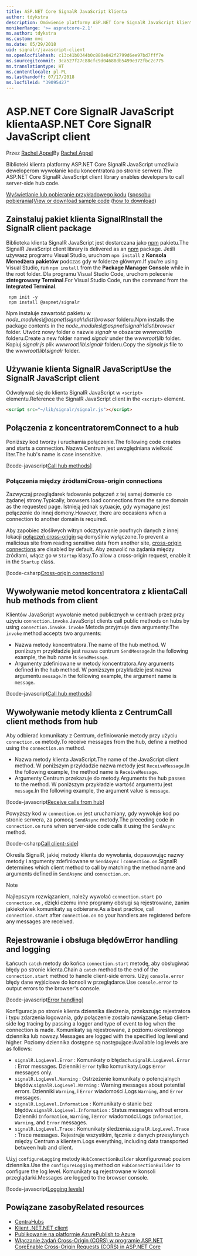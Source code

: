 ```yaml
---
title: ASP.NET Core SignalR JavaScript klienta
author: tdykstra
description: Omówienie platformy ASP.NET Core SignalR JavaScript klienta.
monikerRange: '>= aspnetcore-2.1'
ms.author: tdykstra
ms.custom: mvc
ms.date: 05/29/2018
uid: signalr/javascript-client
ms.openlocfilehash: c13c41b0344b0c880e842f2799d6ee97bd7fff7e
ms.sourcegitcommit: 3ca527f27c88cfc9d04688db5499e372fbc2c775
ms.translationtype: HT
ms.contentlocale: pl-PL
ms.lasthandoff: 07/17/2018
ms.locfileid: "39095427"
---
```

# <a name="aspnet-core-signalr-javascript-client"></a><span data-ttu-id="9b065-103">ASP.NET Core SignalR JavaScript klienta</span><span class="sxs-lookup"><span data-stu-id="9b065-103">ASP.NET Core SignalR JavaScript client</span></span>

<span data-ttu-id="9b065-104">Przez [Rachel Appel](http://twitter.com/rachelappel)</span><span class="sxs-lookup"><span data-stu-id="9b065-104">By [Rachel Appel](http://twitter.com/rachelappel)</span></span>

<span data-ttu-id="9b065-105">Biblioteki klienta platformy ASP.NET Core SignalR JavaScript umożliwia deweloperom wywołanie kodu koncentratora po stronie serwera.</span><span class="sxs-lookup"><span data-stu-id="9b065-105">The ASP.NET Core SignalR JavaScript client library enables developers to call server-side hub code.</span></span>

<span data-ttu-id="9b065-106">[Wyświetlanie lub pobieranie przykładowego kodu](https://github.com/aspnet/Docs/tree/live/aspnetcore/signalr/javascript-client/sample) ([sposobu pobierania](xref:tutorials/index#how-to-download-a-sample))</span><span class="sxs-lookup"><span data-stu-id="9b065-106">[View or download sample code](https://github.com/aspnet/Docs/tree/live/aspnetcore/signalr/javascript-client/sample) ([how to download](xref:tutorials/index#how-to-download-a-sample))</span></span>

## <a name="install-the-signalr-client-package"></a><span data-ttu-id="9b065-107">Zainstaluj pakiet klienta SignalR</span><span class="sxs-lookup"><span data-stu-id="9b065-107">Install the SignalR client package</span></span>

<span data-ttu-id="9b065-108">Biblioteka klienta SignalR JavaScript jest dostarczana jako [npm](https://www.npmjs.com/) pakietu.</span><span class="sxs-lookup"><span data-stu-id="9b065-108">The SignalR JavaScript client library is delivered as an [npm](https://www.npmjs.com/) package.</span></span> <span data-ttu-id="9b065-109">Jeśli używasz programu Visual Studio, uruchom `npm install` z **Konsola Menedżera pakietów** podczas gdy w folderze głównym.</span><span class="sxs-lookup"><span data-stu-id="9b065-109">If you're using Visual Studio, run `npm install` from the **Package Manager Console** while in the root folder.</span></span> <span data-ttu-id="9b065-110">Dla programu Visual Studio Code, uruchom polecenie **zintegrowany Terminal**.</span><span class="sxs-lookup"><span data-stu-id="9b065-110">For Visual Studio Code, run the command from the **Integrated Terminal**.</span></span>

  ```console
   npm init -y
   npm install @aspnet/signalr
  ```

<span data-ttu-id="9b065-111">Npm instaluje zawartość pakietu w *node_modules\\@aspnet\signalr\dist\browser* folderu.</span><span class="sxs-lookup"><span data-stu-id="9b065-111">Npm installs the package contents in the *node_modules\\@aspnet\signalr\dist\browser* folder.</span></span> <span data-ttu-id="9b065-112">Utwórz nowy folder o nazwie *signalr* w obszarze *wwwroot\\lib* folderu.</span><span class="sxs-lookup"><span data-stu-id="9b065-112">Create a new folder named *signalr* under the *wwwroot\\lib* folder.</span></span> <span data-ttu-id="9b065-113">Kopiuj *signalr.js* plik *wwwroot\lib\signalr* folderu.</span><span class="sxs-lookup"><span data-stu-id="9b065-113">Copy the *signalr.js* file to the *wwwroot\lib\signalr* folder.</span></span>

## <a name="use-the-signalr-javascript-client"></a><span data-ttu-id="9b065-114">Używanie klienta SignalR JavaScript</span><span class="sxs-lookup"><span data-stu-id="9b065-114">Use the SignalR JavaScript client</span></span>

<span data-ttu-id="9b065-115">Odwoływać się do klienta SignalR JavaScript w `<script>` elementu.</span><span class="sxs-lookup"><span data-stu-id="9b065-115">Reference the SignalR JavaScript client in the `<script>` element.</span></span>

```html
<script src="~/lib/signalr/signalr.js"></script>
```

## <a name="connect-to-a-hub"></a><span data-ttu-id="9b065-116">Połączenia z koncentratorem</span><span class="sxs-lookup"><span data-stu-id="9b065-116">Connect to a hub</span></span>

<span data-ttu-id="9b065-117">Poniższy kod tworzy i uruchamia połączenie.</span><span class="sxs-lookup"><span data-stu-id="9b065-117">The following code creates and starts a connection.</span></span> <span data-ttu-id="9b065-118">Nazwa Centrum jest uwzględniana wielkość liter.</span><span class="sxs-lookup"><span data-stu-id="9b065-118">The hub's name is case insensitive.</span></span>

[!code-javascript[Call hub methods](javascript-client/sample/wwwroot/js/chat.js?range=9-12,28)]

### <a name="cross-origin-connections"></a><span data-ttu-id="9b065-119">Połączenia między źródłami</span><span class="sxs-lookup"><span data-stu-id="9b065-119">Cross-origin connections</span></span>

<span data-ttu-id="9b065-120">Zazwyczaj przeglądarek ładowanie połączeń z tej samej domenie co żądanej strony.</span><span class="sxs-lookup"><span data-stu-id="9b065-120">Typically, browsers load connections from the same domain as the requested page.</span></span> <span data-ttu-id="9b065-121">Istnieją jednak sytuacje, gdy wymagane jest połączenie do innej domeny.</span><span class="sxs-lookup"><span data-stu-id="9b065-121">However, there are occasions when a connection to another domain is required.</span></span>

<span data-ttu-id="9b065-122">Aby zapobiec złośliwych witryn odczytywanie poufnych danych z innej lokacji [połączeń cross-origin](xref:security/cors) są domyślnie wyłączone.</span><span class="sxs-lookup"><span data-stu-id="9b065-122">To prevent a malicious site from reading sensitive data from another site, [cross-origin connections](xref:security/cors) are disabled by default.</span></span> <span data-ttu-id="9b065-123">Aby zezwolić na żądania między źródłami, włącz go w `Startup` klasy.</span><span class="sxs-lookup"><span data-stu-id="9b065-123">To allow a cross-origin request, enable it in the `Startup` class.</span></span>

[!code-csharp[Cross-origin connections](javascript-client/sample/Startup.cs?highlight=29-35,56)]

## <a name="call-hub-methods-from-client"></a><span data-ttu-id="9b065-124">Wywoływanie metod koncentratora z klienta</span><span class="sxs-lookup"><span data-stu-id="9b065-124">Call hub methods from client</span></span>

<span data-ttu-id="9b065-125">Klientów JavaScript wywołanie metod publicznych w centrach przez przy użyciu `connection.invoke`.</span><span class="sxs-lookup"><span data-stu-id="9b065-125">JavaScript clients call public methods on hubs by using `connection.invoke`.</span></span> <span data-ttu-id="9b065-126">`invoke` Metoda przyjmuje dwa argumenty:</span><span class="sxs-lookup"><span data-stu-id="9b065-126">The `invoke` method accepts two arguments:</span></span>

* <span data-ttu-id="9b065-127">Nazwa metody koncentratora.</span><span class="sxs-lookup"><span data-stu-id="9b065-127">The name of the hub method.</span></span> <span data-ttu-id="9b065-128">W poniższym przykładzie jest nazwa centrum `SendMessage`.</span><span class="sxs-lookup"><span data-stu-id="9b065-128">In the following example, the hub name is `SendMessage`.</span></span>
* <span data-ttu-id="9b065-129">Argumenty zdefiniowane w metody koncentratora.</span><span class="sxs-lookup"><span data-stu-id="9b065-129">Any arguments defined in the hub method.</span></span> <span data-ttu-id="9b065-130">W poniższym przykładzie jest nazwa argumentu `message`.</span><span class="sxs-lookup"><span data-stu-id="9b065-130">In the following example, the argument name is `message`.</span></span>

[!code-javascript[Call hub methods](javascript-client/sample/wwwroot/js/chat.js?range=24)]

## <a name="call-client-methods-from-hub"></a><span data-ttu-id="9b065-131">Wywoływanie metody klienta z Centrum</span><span class="sxs-lookup"><span data-stu-id="9b065-131">Call client methods from hub</span></span>

<span data-ttu-id="9b065-132">Aby odbierać komunikaty z Centrum, definiowanie metody przy użyciu `connection.on` metody.</span><span class="sxs-lookup"><span data-stu-id="9b065-132">To receive messages from the hub, define a method using the `connection.on` method.</span></span>

* <span data-ttu-id="9b065-133">Nazwa metody klienta JavaScript.</span><span class="sxs-lookup"><span data-stu-id="9b065-133">The name of the JavaScript client method.</span></span> <span data-ttu-id="9b065-134">W poniższym przykładzie nazwa metody jest `ReceiveMessage`.</span><span class="sxs-lookup"><span data-stu-id="9b065-134">In the following example, the method name is `ReceiveMessage`.</span></span>
* <span data-ttu-id="9b065-135">Argumenty Centrum przekazuje do metody.</span><span class="sxs-lookup"><span data-stu-id="9b065-135">Arguments the hub passes to the method.</span></span> <span data-ttu-id="9b065-136">W poniższym przykładzie wartość argumentu jest `message`.</span><span class="sxs-lookup"><span data-stu-id="9b065-136">In the following example, the argument value is `message`.</span></span>

[!code-javascript[Receive calls from hub](javascript-client/sample/wwwroot/js/chat.js?range=14-19)]

<span data-ttu-id="9b065-137">Powyższy kod w `connection.on` jest uruchamiany, gdy wywołuje kod po stronie serwera, za pomocą `SendAsync` metody.</span><span class="sxs-lookup"><span data-stu-id="9b065-137">The preceding code in `connection.on` runs when server-side code calls it using the `SendAsync` method.</span></span>

[!code-csharp[Call client-side](javascript-client/sample/hubs/chathub.cs?range=8-11)]

<span data-ttu-id="9b065-138">Określa SignalR, jakiej metody klienta do wywołania, dopasowując nazwy metody i argumenty zdefiniowane w `SendAsync` i `connection.on`.</span><span class="sxs-lookup"><span data-stu-id="9b065-138">SignalR determines which client method to call by matching the method name and arguments defined in `SendAsync` and `connection.on`.</span></span>

> [!NOTE]
> <span data-ttu-id="9b065-139">Najlepszym rozwiązaniem, należy wywołać `connection.start` po `connection.on` , dzięki czemu inne programy obsługi są rejestrowane, zanim jakiekolwiek komunikaty są odbierane.</span><span class="sxs-lookup"><span data-stu-id="9b065-139">As a best practice, call `connection.start` after `connection.on` so your handlers are registered before any messages are received.</span></span>

## <a name="error-handling-and-logging"></a><span data-ttu-id="9b065-140">Rejestrowanie i obsługa błędów</span><span class="sxs-lookup"><span data-stu-id="9b065-140">Error handling and logging</span></span>

<span data-ttu-id="9b065-141">Łańcuch `catch` metody do końca `connection.start` metodę, aby obsługiwać błędy po stronie klienta.</span><span class="sxs-lookup"><span data-stu-id="9b065-141">Chain a `catch` method to the end of the `connection.start` method to handle client-side errors.</span></span> <span data-ttu-id="9b065-142">Użyj `console.error` błędy dane wyjściowe do konsoli w przeglądarce.</span><span class="sxs-lookup"><span data-stu-id="9b065-142">Use `console.error` to output errors to the browser's console.</span></span>

[!code-javascript[Error handling](javascript-client/sample/wwwroot/js/chat.js?range=28)]

<span data-ttu-id="9b065-143">Konfiguracja po stronie klienta dziennika śledzenia, przekazując rejestratora i typu zdarzenia logowania, gdy połączenie zostało nawiązane.</span><span class="sxs-lookup"><span data-stu-id="9b065-143">Setup client-side log tracing by passing a logger and type of event to log when the connection is made.</span></span> <span data-ttu-id="9b065-144">Komunikaty są rejestrowane, z poziomu określonego dziennika lub nowszy.</span><span class="sxs-lookup"><span data-stu-id="9b065-144">Messages are logged with the specified log level and higher.</span></span> <span data-ttu-id="9b065-145">Poziomy dziennika dostępne są następujące:</span><span class="sxs-lookup"><span data-stu-id="9b065-145">Available log levels are as follows:</span></span>

* <span data-ttu-id="9b065-146">`signalR.LogLevel.Error` : Komunikaty o błędach.</span><span class="sxs-lookup"><span data-stu-id="9b065-146">`signalR.LogLevel.Error` : Error messages.</span></span> <span data-ttu-id="9b065-147">Dzienniki `Error` tylko komunikaty.</span><span class="sxs-lookup"><span data-stu-id="9b065-147">Logs `Error` messages only.</span></span>
* <span data-ttu-id="9b065-148">`signalR.LogLevel.Warning` : Ostrzeżenie komunikaty o potencjalnych błędów.</span><span class="sxs-lookup"><span data-stu-id="9b065-148">`signalR.LogLevel.Warning` : Warning messages about potential errors.</span></span> <span data-ttu-id="9b065-149">Dzienniki `Warning`, i `Error` wiadomości.</span><span class="sxs-lookup"><span data-stu-id="9b065-149">Logs `Warning`, and `Error` messages.</span></span>
* <span data-ttu-id="9b065-150">`signalR.LogLevel.Information` : Komunikaty o stanie bez błędów.</span><span class="sxs-lookup"><span data-stu-id="9b065-150">`signalR.LogLevel.Information` : Status messages without errors.</span></span> <span data-ttu-id="9b065-151">Dzienniki `Information`, `Warning`, i `Error` wiadomości.</span><span class="sxs-lookup"><span data-stu-id="9b065-151">Logs `Information`, `Warning`, and `Error` messages.</span></span>
* <span data-ttu-id="9b065-152">`signalR.LogLevel.Trace` : Komunikaty śledzenia.</span><span class="sxs-lookup"><span data-stu-id="9b065-152">`signalR.LogLevel.Trace` : Trace messages.</span></span> <span data-ttu-id="9b065-153">Rejestruje wszystkim, łącznie z danych przesyłanych między Centrum a klientem.</span><span class="sxs-lookup"><span data-stu-id="9b065-153">Logs everything, including data transported between hub and client.</span></span>

<span data-ttu-id="9b065-154">Użyj `configureLogging` metody `HubConnectionBuilder` skonfigurować poziom dziennika.</span><span class="sxs-lookup"><span data-stu-id="9b065-154">Use the `configureLogging` method on `HubConnectionBuilder` to configure the log level.</span></span> <span data-ttu-id="9b065-155">Komunikaty są rejestrowane w konsoli przeglądarki.</span><span class="sxs-lookup"><span data-stu-id="9b065-155">Messages are logged to the browser console.</span></span>

[!code-javascript[Logging levels](javascript-client/sample/wwwroot/js/chat.js?range=9-12)]

## <a name="related-resources"></a><span data-ttu-id="9b065-156">Powiązane zasoby</span><span class="sxs-lookup"><span data-stu-id="9b065-156">Related resources</span></span>

* [<span data-ttu-id="9b065-157">Centra</span><span class="sxs-lookup"><span data-stu-id="9b065-157">Hubs</span></span>](xref:signalr/hubs)
* [<span data-ttu-id="9b065-158">Klient .NET</span><span class="sxs-lookup"><span data-stu-id="9b065-158">.NET client</span></span>](xref:signalr/dotnet-client)
* [<span data-ttu-id="9b065-159">Publikowanie na platformie Azure</span><span class="sxs-lookup"><span data-stu-id="9b065-159">Publish to Azure</span></span>](xref:signalr/publish-to-azure-web-app)
* [<span data-ttu-id="9b065-160">Włączanie żądań Cross-Origin (CORS) w programie ASP.NET Core</span><span class="sxs-lookup"><span data-stu-id="9b065-160">Enable Cross-Origin Requests (CORS) in ASP.NET Core</span></span>](xref:security/cors)
